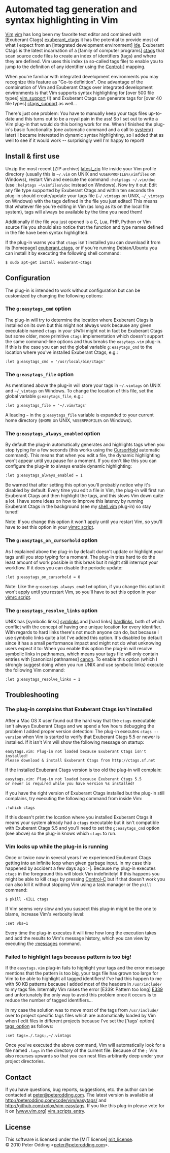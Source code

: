 # Automated tag generation and syntax highlighting in Vim

[Vim] [vim] has long been my favorite text editor and combined with [Exuberant
Ctags] [exuberant_ctags] it has the potential to provide most of what I expect
from an [integrated development environment] [ide]. Exuberant Ctags is the
latest incarnation of a [family of computer programs] [ctags] that scan
source code files to create an index of identifiers (tags) and where they are
defined. Vim uses this index (a so-called tags file) to enable you to jump to
the definition of any identifier using the [Control-\]][jump_to_tag] mapping.

When you're familiar with integrated development environments you may recognize
this feature as "Go-to definition". One advantage of the combination of Vim and
Exuberant Ctags over integrated development environments is that Vim supports
syntax highlighting for [over 500 file types] [vim_support] (!) and Exuberant
Ctags can generate tags for [over 40 file types] [ctags_support] as well...

There's just one problem: You have to manually keep your tags files up-to-date
and this turns out to be a royal pain in the ass! So I set out to write a Vim
plug-in that would do this boring work for me. When I finished the plug-in's
basic functionality (one automatic command and a call to [system()][system]
later) I became interested in dynamic syntax highlighting, so I added that as
well to see if it would work -- surprisingly well I'm happy to report!

## Install & first use

Unzip the most recent [ZIP archive] [latest_zip] file inside your Vim profile
directory (usually this is `~/.vim` on UNIX and `%USERPROFILE%\vimfiles` on
Windows), restart Vim and execute the command `:helptags ~/.vim/doc` (use
`:helptags ~\vimfiles\doc` instead on Windows). Now try it out: Edit any file
type supported by Exuberant Ctags and within ten seconds the plug-in should
create/update your tags file (`~/.vimtags` on UNIX, `~/_vimtags` on Windows)
with the tags defined in the file you just edited! This means that whatever
file you're editing in Vim (as long as its on the local file system), tags will
always be available by the time you need them!

Additionally if the file you just opened is a C, Lua, PHP, Python or Vim source
file you should also notice that the function and type names defined in the
file have been syntax highlighted.

If the plug-in warns you that `ctags` isn't installed you can download it from
its [homepage] [exuberant_ctags], or if you're running Debian/Ubuntu you can
install it by executing the following shell command:

    $ sudo apt-get install exuberant-ctags

## Configuration

The plug-in is intended to work without configuration but can be customized by
changing the following options:

### The `g:easytags_cmd` option

The plug-in will try to determine the location where Exuberant Ctags is
installed on its own but this might not always work because any given
executable named `ctags` in your `$PATH` might not in fact be Exuberant Ctags
but some older, more primitive `ctags` implementation which doesn't support the
same command-line options and thus breaks the `easytags.vim` plug-in. If this
is the case you can set the global variable `g:easytags_cmd` to the location
where you've installed Exuberant Ctags, e.g.:

    :let g:easytags_cmd = '/usr/local/bin/ctags'

### The `g:easytags_file` option

As mentioned above the plug-in will store your tags in `~/.vimtags` on UNIX and
`~/_vimtags` on Windows. To change the location of this file, set the global
variable `g:easytags_file`, e.g.:

    :let g:easytags_file = '~/.vim/tags'

A leading `~` in the `g:easytags_file` variable is expanded to your current home
directory (`$HOME` on UNIX, `%USERPROFILE%` on Windows).

### The `g:easytags_always_enabled` option

By default the plug-in automatically generates and highlights tags when you
stop typing for a few seconds (this works using the [CursorHold][cursorhold]
automatic command). This means that when you edit a file, the dynamic
highlighting won't appear until you pause for a moment. If you don't like this
you can configure the plug-in to always enable dynamic highlighting:

    :let g:easytags_always_enabled = 1

Be warned that after setting this option you'll probably notice why it's
disabled by default: Every time you edit a file in Vim, the plug-in will first
run Exuberant Ctags and then highlight the tags, and this slows Vim down quite
a lot. I have some ideas on how to improve this latency by running Exuberant
Ctags in the background (see my [shell.vim][shell] plug-in) so stay tuned!

Note: If you change this option it won't apply until you restart Vim, so you'll
have to set this option in your [vimrc script][vimrc].

### The `g:easytags_on_cursorhold` option

As I explained above the plug-in by default doesn't update or highlight your
tags until you stop typing for a moment. The plug-in tries hard to do the least
amount of work possible in this break but it might still interrupt your
workflow. If it does you can disable the periodic update:

    :let g:easytags_on_cursorhold = 0

Note: Like the `g:easytags_always_enabled` option, if you change this option it
won't apply until you restart Vim, so you'll have to set this option in
your [vimrc script][vimrc].

### The `g:easytags_resolve_links` option

UNIX has [symbolic links] [symlinks] and [hard links] [hardlinks], both of
which conflict with the concept of having one unique location for every
identifier. With regards to hard links there's not much anyone can do, but
because I use symbolic links quite a lot I've added this option. It's disabled
by default since it has a small performance impact and might not do what
unknowing users expect it to: When you enable this option the plug-in will
resolve symbolic links in pathnames, which means your tags file will only
contain entries with [canonical pathnames] [canon]. To enable this option
(which I strongly suggest doing when you run UNIX and use symbolic links)
execute the following Vim command:

    :let g:easytags_resolve_links = 1

## Troubleshooting

### The plug-in complains that Exuberant Ctags isn't installed

After a Mac OS X user found out the hard way that the `ctags` executable isn't
always Exuberant Ctags and we spend a few hours debugging the problem I added
proper version detection: The plug-in executes `ctags --version` when Vim is
started to verify that Exuberant Ctags 5.5 or newer is installed. If it isn't
Vim will show the following message on startup:

    easytags.vim: Plug-in not loaded because Exuberant Ctags isn't installed!
    Please download & install Exuberant Ctags from http://ctags.sf.net

If the installed Exuberant Ctags version is too old the plug-in will complain:

    easytags.vim: Plug-in not loaded because Exuberant Ctags 5.5
    or newer is required while you have version %s installed!

If you have the right version of Exuberant Ctags installed but the plug-in
still complains, try executing the following command from inside Vim:

    :!which ctags

If this doesn't print the location where you installed Exuberant Ctags it means
your system already had a `ctags` executable but it isn't compatible with
Exuberant Ctags 5.5 and you'll need to set the `g:easytags_cmd` option (see
above) so the plug-in knows which `ctags` to run.

### Vim locks up while the plug-in is running

Once or twice now in several years I've experienced Exuberant Ctags getting
into an infinite loop when given garbage input. In my case this happened by
accident a few days ago :-|. Because my plug-in executes `ctags` in the
foreground this will block Vim indefinitely! If this happens you might be
able to kill `ctags` by pressing [Control-C][control_c] but if that doesn't
work you can also kill it without stopping Vim using a task manager or the
`pkill` command:

    $ pkill -KILL ctags

If Vim seems very slow and you suspect this plug-in might be the one to blame,
increase Vim's verbosity level:

    :set vbs=1

Every time the plug-in executes it will time how long the execution takes and
add the results to Vim's message history, which you can view by executing the
[:messages][messages] command.

### Failed to highlight tags because pattern is too big!

If the `easytags.vim` plug-in fails to highlight your tags and the error
message mentions that the pattern is too big, your tags file has grown too
large for Vim to be able to highlight all tagged identifiers! I've had this
happen to me with 50 KB patterns because I added most of the headers in
`/usr/include/` to my tags file. Internally Vim raises the error [E339: Pattern
too long] [E339] and unfortunately the only way to avoid this problem once it
occurs is to reduce the number of tagged identifiers...

In my case the solution was to move most of the tags from `/usr/include/` over
to project specific tags files which are automatically loaded by Vim when I
edit files in different projects because I've set the ['tags' option]
[tags_option] as follows:

    :set tags=./.tags;,~/.vimtags

Once you've executed the above command, Vim will automatically look for a file
named `.tags` in the directory of the current file. Because of the `;` Vim also
recurses upwards so that you can nest files arbitrarily deep under your project
directories.

## Contact

If you have questions, bug reports, suggestions, etc. the author can be
contacted at <peter@peterodding.com>. The latest version is available at
<http://peterodding.com/code/vim/easytags/> and <http://github.com/xolox/vim-easytags>.
If you like this plug-in please vote for it on [www.vim.org] [vim_scripts_entry].

## License

This software is licensed under the [MIT license] [mit_license].  
© 2010 Peter Odding &lt;<peter@peterodding.com>&gt;.


[canon]: http://en.wikipedia.org/wiki/Canonicalization
[control_c]: http://vimdoc.sourceforge.net/htmldoc/pattern.html#CTRL-C
[ctags]: http://en.wikipedia.org/wiki/Ctags
[ctags_support]: http://ctags.sourceforge.net/languages.html
[cursorhold]: http://vimdoc.sourceforge.net/htmldoc/autocmd.html#CursorHold
[E339]: http://vimdoc.sourceforge.net/htmldoc/message.html#E339
[exuberant_ctags]: http://ctags.sourceforge.net/
[hardlinks]: http://en.wikipedia.org/wiki/Hard_link
[ide]: http://en.wikipedia.org/wiki/Integrated_development_environment
[jump_to_tag]: http://vimdoc.sourceforge.net/htmldoc/tagsrch.html#CTRL-]
[latest_zip]: http://peterodding.com/code/vim/downloads/easytags
[messages]: http://vimdoc.sourceforge.net/htmldoc/message.html#:messages
[mit_license]: http://en.wikipedia.org/wiki/MIT_License
[shell]: http://peterodding.com/code/vim/shell/
[symlinks]: http://en.wikipedia.org/wiki/Symbolic_link
[system]: http://vimdoc.sourceforge.net/htmldoc/eval.html#system()
[tags_option]: http://vimdoc.sourceforge.net/htmldoc/options.html#'tags'
[vim]: http://www.vim.org/
[vim_scripts_entry]: http://www.vim.org/scripts/script.php?script_id=3114
[vim_support]: http://ftp.vim.org/vim/runtime/syntax/
[vimrc]: http://vimdoc.sourceforge.net/htmldoc/starting.html#vimrc
